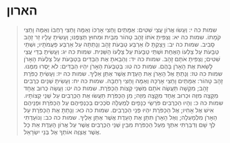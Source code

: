 # הארון

> שמות כה י: וְעָשׂוּ אֲרוֹן עֲצֵי שִׁטִּים:  אַמָּתַיִם וָחֵצִי אָרְכּוֹ וְאַמָּה וָחֵצִי רָחְבּוֹ וְאַמָּה וָחֵצִי קֹמָתוֹ.
> שמות כה יא: וְצִפִּיתָ אֹתוֹ זָהָב טָהוֹר מִבַּיִת וּמִחוּץ תְּצַפֶּנּוּ; וְעָשִׂיתָ עָלָיו זֵר זָהָב סָבִיב.
> שמות כה יב: וְיָצַקְתָּ לּוֹ אַרְבַּע טַבְּעֹת זָהָב וְנָתַתָּה עַל אַרְבַּע פַּעֲמֹתָיו; וּשְׁתֵּי טַבָּעֹת עַל צַלְעוֹ הָאֶחָת וּשְׁתֵּי טַבָּעֹת עַל צַלְעוֹ הַשֵּׁנִית.
> שמות כה יג: וְעָשִׂיתָ בַדֵּי עֲצֵי שִׁטִּים; וְצִפִּיתָ אֹתָם זָהָב.
> שמות כה יד: וְהֵבֵאתָ אֶת הַבַּדִּים בַּטַּבָּעֹת עַל צַלְעֹת הָאָרֹן לָשֵׂאת אֶת הָאָרֹן בָּהֶם.
> שמות כה טו: בְּטַבְּעֹת הָאָרֹן יִהְיוּ הַבַּדִּים:  לֹא יָסֻרוּ מִמֶּנּוּ.
> שמות כה טז: וְנָתַתָּ אֶל הָאָרֹן אֵת הָעֵדֻת אֲשֶׁר אֶתֵּן אֵלֶיךָ.
> שמות כה יז: וְעָשִׂיתָ כַפֹּרֶת זָהָב טָהוֹר:  אַמָּתַיִם וָחֵצִי אָרְכָּהּ וְאַמָּה וָחֵצִי רָחְבָּהּ.
> שמות כה יח: וְעָשִׂיתָ שְׁנַיִם כְּרֻבִים זָהָב; מִקְשָׁה תַּעֲשֶׂה אֹתָם מִשְּׁנֵי קְצוֹת הַכַּפֹּרֶת.
> שמות כה יט: וַעֲשֵׂה כְּרוּב אֶחָד מִקָּצָה מִזֶּה וּכְרוּב אֶחָד מִקָּצָה מִזֶּה; מִן הַכַּפֹּרֶת תַּעֲשׂוּ אֶת הַכְּרֻבִים עַל שְׁנֵי קְצוֹתָיו.
> שמות כה כ: וְהָיוּ הַכְּרֻבִים פֹּרְשֵׂי כְנָפַיִם לְמַעְלָה סֹכְכִים בְּכַנְפֵיהֶם עַל הַכַּפֹּרֶת וּפְנֵיהֶם אִישׁ אֶל אָחִיו; אֶל הַכַּפֹּרֶת יִהְיוּ פְּנֵי הַכְּרֻבִים.
> שמות כה כא: וְנָתַתָּ אֶת הַכַּפֹּרֶת עַל הָאָרֹן מִלְמָעְלָה; וְאֶל הָאָרֹן תִּתֵּן אֶת הָעֵדֻת אֲשֶׁר אֶתֵּן אֵלֶיךָ.
> שמות כה כב: וְנוֹעַדְתִּי לְךָ שָׁם וְדִבַּרְתִּי אִתְּךָ מֵעַל הַכַּפֹּרֶת מִבֵּין שְׁנֵי הַכְּרֻבִים אֲשֶׁר עַל אֲרוֹן הָעֵדֻת אֵת כָּל אֲשֶׁר אֲצַוֶּה אוֹתְךָ אֶל בְּנֵי יִשְׂרָאֵל. 
 

